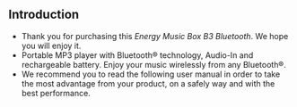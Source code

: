 ## Introduction

* Thank you for purchasing this *Energy Music Box B3 Bluetooth*. We hope you will enjoy it.
* Portable MP3 player with Bluetooth® technology, Audio-In and rechargeable battery. Enjoy your music wirelessly from any Bluetooth®.
* We recommend you to read the following user manual in order to take the most advantage from your product, on a safely way and with the best performance.
<unique>


